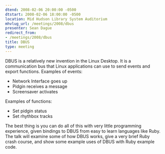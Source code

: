 ```yaml
---
dtend: 2008-02-06 20:00:00 -0500
dtstart: 2008-02-06 18:00:00 -0500
location: Mid Hudson Library System Auditorium
mhvlug_url: /meetings/2008/dbus
presenter: Sean Dague
redirect_from:
- /meetings/2008/dbus
title: DBUS
type: meeting
---
```



DBUS is a relatively new invention in the Linux Desktop. It is a communication bus that Linux applications can use to send events and export functions. Examples of events:
- Network Interface goes up
- Pidgin receives a message
- Screensaver activates

Examples of functions:
- Set pidgin status
- Set rhythbox tracks

The best thing is you can do all of this with very little programming experience, given bindings to DBUS from easy to learn languages like Ruby. The talk will examine some of how DBUS works, give a very brief Ruby crash course, and show some example uses of DBUS with Ruby example code.